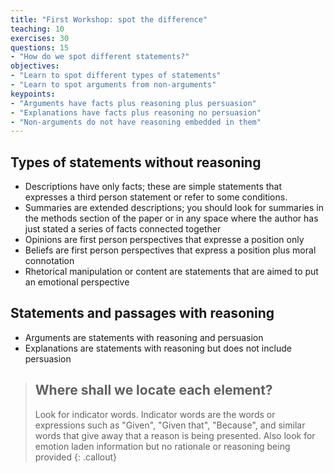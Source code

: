 ```yaml
---
title: "First Workshop: spot the difference"
teaching: 10
exercises: 30
questions: 15
- "How do we spot different statements?"
objectives:
- "Learn to spot different types of statements"
- "Learn to spot arguments from non-arguments"
keypoints:
- "Arguments have facts plus reasoning plus persuasion"
- "Explanations have facts plus reasoning no persuasion"
- "Non-arguments do not have reasoning embedded in them"
---
```

## Types of statements without reasoning

- Descriptions have only facts; these are simple statements that expresses a third person statement or refer to some conditions.
- Summaries are extended descriptions; you should look for summaries in the methods section of the paper or in any space where the author has just stated a series of facts connected together
- Opinions are first person perspectives that expresse a position only
- Beliefs are first person perspectives that express a position plus moral connotation
- Rhetorical manipulation or content are statements that are aimed to put an emotional perspective

## Statements and passages with reasoning

- Arguments are statements with reasoning and persuasion
- Explanations are statements with reasoning but does not include persuasion

> ## Where shall we locate each element?
> Look for indicator words. Indicator words are the words or expressions such as "Given", "Given that", "Because", and similar words that give away that a reason is being presented. Also look for emotion laden information but no rationale or reasoning being provided
{: .callout}
